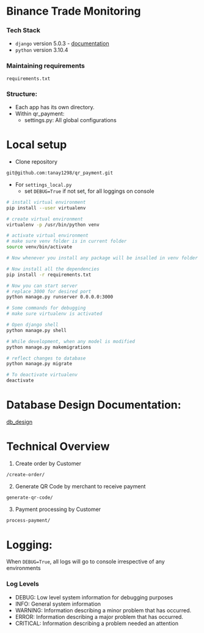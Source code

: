 Binance Trade Monitoring
==========

### Tech Stack
- `django` version 5.0.3 - [documentation](https://docs.djangoproject.com/en)
- `python` version 3.10.4

### Maintaining requirements

`requirements.txt`

### Structure:
- Each app has its own directory.
- Within qr_payment:
  - settings.py: All global configurations

Local setup
===========
- Clone repository

```bash
git@github.com:tanay1298/qr_payment.git
```
- For `settings_local.py`
  - set `DEBUG=True` if not set, for all loggings on console


```bash
# install virtual environment
pip install --user virtualenv

# create virtual environment 
virtualenv -p /usr/bin/python venv

# activate virtual environment
# make sure venv folder is in current folder
source venv/bin/activate

# Now whenever you install any package will be insalled in venv folder

# Now install all the dependencies
pip install -r requirements.txt

# Now you can start server
# replace 3000 for desired port
python manage.py runserver 0.0.0.0:3000
```

```bash
# Some commands for debugging
# make sure virtualenv is activated

# Open django shell
python manage.py shell

# While development, when any model is modified
python manage.py makemigrations

# reflect changes to database
python manage.py migrate

# To deactivate virtualenv
deactivate

```

Database Design Documentation:
=========
[db_design](db_design.md)


Technical Overview
=======

1. Create order by Customer

```bash
/create-order/
```

2. Generate QR Code by merchant to receive payment

```bash
generate-qr-code/
```

3. Payment processing by Customer

```bash
process-payment/
```

Logging:
========
When `DEBUG=True`, all logs will go to console irrespective of any environments

### Log Levels
 
- DEBUG: Low level system information for debugging purposes
- INFO: General system information
- WARNING: Information describing a minor problem that has occurred.
- ERROR: Information describing a major problem that has occurred.
- CRITICAL: Information describing a problem needed an attention